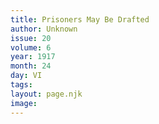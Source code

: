 ```yaml
---
title: Prisoners May Be Drafted
author: Unknown
issue: 20
volume: 6
year: 1917
month: 24
day: VI
tags:
layout: page.njk
image:
---
```





